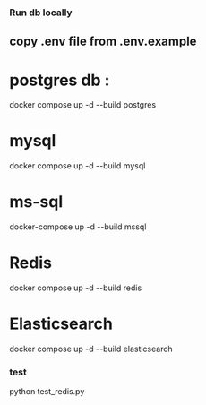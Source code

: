 ### Run db locally  
## copy .env file from .env.example

# postgres db : 
docker compose up -d --build  postgres 

# mysql 
docker compose up -d --build  mysql 

# ms-sql
 docker-compose up -d --build mssql

# Redis
 docker compose up -d --build redis

# Elasticsearch
 docker compose up -d --build elasticsearch

### test 
python test_redis.py